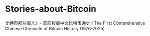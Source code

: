 # Stories-about-Bitcoin
比特币那些事儿》- 首部权威中文比特币通史 | The First Comprehensive Chinese Chronicle of Bitcoin History (1976-2025)
